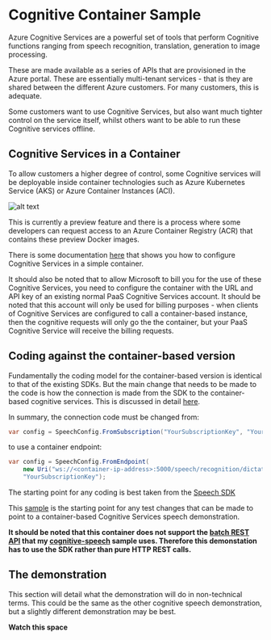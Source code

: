# Cognitive Container Sample

Azure Cognitive Services are a powerful set of tools that perform Cognitive functions ranging from speech recognition, translation, generation to image processing.

These are made available as a series of APIs that are provisioned in the Azure portal. These are essentially multi-tenant services - that is they are shared between the different Azure customers. For many customers, this is adequate.

Some customers want to use Cognitive Services, but also want much tighter control on the service itself, whilst others want to be able to run these Cognitive services offline.

## Cognitive Services in a Container
To allow customers a higher degree of control, some Cognitive services will be deployable inside container technologies such as Azure Kubernetes Service (AKS) or Azure Container Instances (ACI). 

![alt text](https://github.com/jometzg/cognitive-container-sample/cognitive-container.png "Cognitive Speech in a container")

This is currently a preview feature and there is a process where some developers can request access to an Azure Container Registry (ACR) that contains these preview Docker images.

There is some documentation [here](https://docs.microsoft.com/en-gb/azure/cognitive-services/speech-service/speech-container-howto) that shows you how to configure Cognitive Services in a simple container.

It should also be noted that to allow Microsoft to bill you for the use of these Cognitive Services, you need to configure the container with the URL and API key of an existing normal PaaS Cognitive Services account. It should be noted that this account will only be used for billing purposes - when clients of Cognitive Services are configured to call a container-based instance, then the cognitive requests will only go the the container, but your PaaS Cognitive Service will receive the billing requests.

## Coding against the container-based version
Fundamentally the coding model for the container-based version is identical to that of the existing SDKs. But the main change that needs to be made to the code is how the connection is made from the SDK to the container-based cognitive services. This is discussed in detail [here](https://docs.microsoft.com/en-us/azure/cognitive-services/speech-service/speech-container-howto#query-the-containers-prediction-endpoint).

In summary, the connection code must be changed from:
```c#
var config = SpeechConfig.FromSubscription("YourSubscriptionKey", "YourServiceRegion");
```
to use a container endpoint:
```c#
var config = SpeechConfig.FromEndpoint(
    new Uri("ws://<container-ip-address>:5000/speech/recognition/dictation/cognitiveservices/v1"),
    "YourSubscriptionKey");
```
The starting point for any coding is best taken from the [Speech SDK](https://github.com/Azure-Samples/cognitive-services-speech-sdk)

This [sample](https://github.com/Azure-Samples/cognitive-services-speech-sdk/tree/master/samples/csharp/dotnetcore/console) is the starting point for any test changes that can be made to point to a container-based Cognitive Services speech demonstration.

**It should be noted that this container does not support the [batch REST API](https://docs.microsoft.com/en-us/azure/cognitive-services/speech-service/batch-transcription) that my [cognitive-speech](https://github.com/jometzg/cognitive-speech) sample uses. Therefore this demonstation has to use the SDK rather than pure HTTP REST calls.**

## The demonstration
This section will detail what the demonstration will do in non-technical terms. This could be the same as the other cognitive speech demonstration, but a slightly different demonstration may be best.

**Watch this space**
